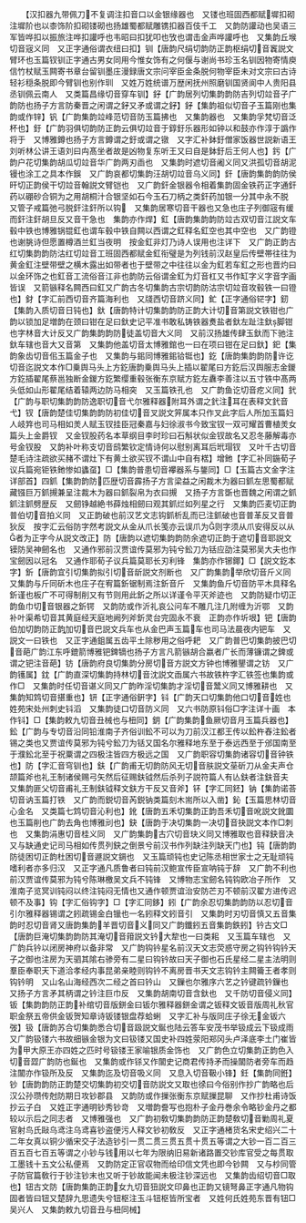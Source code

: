 <!-- { "loadSidebar": true } -->
　　【汉扣器九带佩刀不复调注扣音口以金银缘器也　又镂也班固西都赋墀扣砌注墀阶也以桼饰阶扣砌镂砌也扬雄蜀都赋雕镌扣器百伎千工　又韵防讙动也吴语三军皆哗扣以振旅注哗扣讙呼也韦昭曰扣犹叩也攷也谓击金声哗讙呼也　又集韵丘堠切音宼义同　又正字通俗谓衣纽曰扣】钏【唐韵尺绢切韵防正韵枢绢切音竁説文臂环也玉篇钗钏正字通古男女同用今惟女饰有之何偃与谢尚书珍玉名钏因物寄情庾信竹杖赋玉闗寄书章台留钏墨庄漫録唐文宗问宰臣金条脱何物宰臣未对文宗曰古诗轻衫穏条脱即今臂钏也别作玔　又姓万姓统谱万歴闲抚州照磨钏国贤阆中人贵阳县丞钏佩云南人　又类篇昌缘切音穿车钏】釨【广韵居列切集韵韵防吉列切竝音孑广韵防也扬子方言防秦晋之闲谓之釨又矛或谓之釨】釨【集韵祖似切音子玉篇刚也集韵或作锌】钒【广韵集韵竝峰范切音防玉篇拂也　又集韵器也　又集韵孚梵切音泛杯也】釪【广韵羽俱切韵防正韵云俱切竝音于錞釪乐器形如钟以和鼓亦作淳于譌作将于　又博雅鐏也扬子方言鐏谓之釪或谓之镦　又字汇补鉢釪僧家饭器世説新语王刘听林公讲王语刘曰禸髙坐者故是凶物复东听王又曰自是鉢釪后王何人也】釫【广韵户花切集韵胡瓜切竝音华广韵两刃臿也　又集韵时遮切音阇义同又洪孤切音胡泥镘也涂工之具本作鋘　又广韵哀都切集韵汪胡切竝音乌义同】釬【唐韵集韵韵防侯旰切正韵侯干切竝音翰説文臂铠也　又广韵釬金银器令相着集韵固金铁药正字通釬药以硼砂合铜为之用胡桐汁合银坚如石今玉石刀柄之类釬药加银一分其中永不脱　又管子戒篇弛弓脱釬注釬所以钩　又集韵居寒切音干器也又急也庄子列御宼有缓而釬注釬胡旦反又音干急也　集韵亦作焊】釭【唐韵集韵韵防竝古双切音江説文车毂中铁也博雅锅锟釭也谓车毂中铁自闗以西谓之釭释名釭空也其中空也　又广韵镫也谢朓诗但愿置樽酒兰釭当夜明　按金釭非灯乃诗人误用也注详下　又广韵正韵古红切集韵韵防沽红切竝音工班固西都赋金釭衔璧是为列钱前汉赵皇后传壁帯往往为黄金釭注壁带壁之横木露出如带者也于壁带之中往往以金为釭若车釭之形也晋灼曰以金环饰之也釭音工流俗音江非也韵防云俗谓金釭为灯音杠又书作缸字义字音字画皆误　又箭镞释名闗西曰釭又广韵古冬切集韵古宗切韵防沽宗切竝音攻毂铁一曰镫也】釮【字汇前西切音齐篇海利也　又牋西切音跻义同】釯【正字通俗铓字】釰【集韵入质切音日钝也】釱【唐韵特计切集韵韵防正韵大计切音第説文铁钳也广韵以锁加足増韵在颈曰钳在足曰釱史记平准书敢私铸铁器煑盐者釱左趾注釱脚钳也字林音大计反又广韵集韵韵防徒盖切音大义同　又前汉扬雄传肆玉釱而下驰注釱车辖也音大又音第　又集韵他盖切音太博雅錧也一曰在项曰钳在足曰釱】釲【集韵象齿切音佀玉篇金子也　又集韵与鈻同博雅鈻铪铤也】釳【唐韵集韵韵防许讫切音迄説文本作□乗舆马头上方釳唐韵乗舆马头上插以翟尾曰方釳后汉舆服志金鍐方釳插翟尾蔡邕独断金鍐方釳繁缨重毂张衡东京赋方釳左纛李善注以五寸铁中髙两头低如山形翟尾结着辕两边防马相突　又玉篇铁孔也　又广韵鱼讫切音疙义同】釴【广韵与职切集韵韵防逸职切音弋尔雅释器附耳外谓之釴注耳在表释文釴音弋】钗【唐韵楚佳切集韵韵防初佳切音叉説文笄属本只作叉此字后人所加玉篇妇人岐筓也司马相如羙人赋玉钗挂臣冠秦嘉与妇徐淑书今致宝钗一双可耀首曹植羙女篇头上金爵钗　又金钗股药名本草纲目李时珍曰石斛状似金钗故名又忍冬藤解毒亦号金钗股　又韵补叶称支切音鸱繁钦定情诗何以慰别离耳后玳瑁钗　又叶千古切音楚毛诗注疏欲买赭不谓灶下有黄土欲买钗不谓山中自有楛】增釶【字汇补同鍦荀子议兵篇宛钜铁釶惨如蠭虿】□【集韵普患切音襻器系与鋬同】□【玉篇古文金字注详部首】四釽【集韵韵防匹歴切音霹扬子方言梁益之闲裁木为器曰釽左思蜀都赋藏镪巨万釽摫兼呈注裁木为器曰釽裂帛为衣曰摫　又扬子方言斲也晋魏之闲谓之釽釽注釽劈歴反　又劒铮越絶书薛烛相劒曰观其釽烂如列星之行　又集韵匹麦切正韵普伯切音拍义同　又正韵破也前汉艺文志钩釽析乱而已注釽破也音普革反又音普狄反　按字汇云俗防字然考説文从金从爪长笺亦云误爪为则字须从爪安得反以从者为正字今从説文改正】防【唐韵以遮切集韵韵防余遮切正韵于遮切音耶説文镆防吴神劒名也　又通作邪前汉贾谊传莫邪为钝兮鈆刀为铦应劭注莫邪吴大夫也作宝劒因以冠名　又通作耶荀子议兵篇莫耶长刃利锋　集韵亦作铘鎁】□【説文釳本字】釿【唐韵宜引切集韵拟引切音龂説文剂断也　又广韵集韵举欣切音斤义同　又集韵与斤同斫木也庄子在宥篇釿锯制焉注釿音斤　又集韵鱼斤切音防平木具释名釿谨也板广不可得制削又有节则用此釿之所以详谨令平灭斧迹也　又韵防疑巾切正韵鱼巾切音银器之釿锷　又韵防或作沂礼哀公问车不雕几注几附缠为沂鄂　又韵补叶渠希切音其黄庭经天庭地阙列斧釿灵台完固永不衰　正韵亦作圻垠】钯【唐韵伯加切韵防正韵加切音巴説文兵车也从金巴声玉篇车也司马法晨夜内钯车　又説文一曰铁也　又正字通鉏属五齿平土除秽用之俗呼耙　又广韵普巴切集韵披巴切音葩广韵江东呼鎞箭博雅钯錍镝也扬子方言凡箭镞胡合嬴者广长而薄镰谓之錍或谓之钯注音葩】钫【唐韵府良切集韵分房切音方説文方钟也博雅鑍谓之钫　又广韵镬属】鈂【广韵直深切集韵持林切音沈説文臿属六书故铁杵字汇铁签也集韵或作□　又集韵时任切音谌义同又广韵昨淫切集韵才淫切音鬵义同又博雅耕也　又集韵知鸩切音揕重也】钘【正字通俗銒字】钭【广韵天口切集韵他口切音姓也姓苑宋处州刺史钭滔　又集韵徒口切音防义同　又六书防原钭俗□字注详十画　本作钭】□【集韵敕九切音丑械也与杻同】鈅【广韵集韵鱼厥切音月玉篇兵器也】鈆【广韵与专切音沿同铅淮南子齐俗训鈆不可以为刀前汉江都王传以鈆杵舂注鈆者锡之类也又贾谊传莫邪为钝兮鈆刀为铦又国名尔雅释地东至于泰远西至于邠国南至于濮鈆北至于祝粟谓之四极注皆四方极远之国　又广韵职容切集韵诸容切音钟铁也】防【字汇音穹钏也】鈇【广韵甫无切韵防风无切音肤説文莝斫刀从金夫声仓颉篇斧也礼王制诸侯赐弓矢然后征赐鈇钺然后杀列子説符篇人有亾鈇者注鈇音夫　又集韵匪父切音甫礼王制鈇钺释文鈇方干反又音斧】钚【字汇同鉟】钠【集韵诺荅切音讷玉篇打铁　又广韵而鋭切音芮鋭钠类篇刻木耑所以入凿】鈊【玉篇思林切音心金名　又类篇七鸩切音沁利也】鈋【唐韵五禾切集韵正韵吾禾切音吪説文鈋圜也玉篇削也广韵去角也博雅刓也】鈌【唐韵于决切集韵一决切音抉説文本作□刺也　又集韵涓惠切音桂义同　又广韵集韵古穴切音玦义同又博雅取也音释鈌音决　又与缺通史记司马相如传贯列鈌之倒景兮前汉书作列缺注列缺天门也】钝【唐韵韵防徒困切正韵杜困切音遯説文錭也　又玉篇顽钝也史记陈丞相世家士之无耻顽钝嗜利者亦多归汉　又正字通凡质鲁者曰钝前汉鲍宣传臣宣呐钝于辞　又广韵不利也前汉贾谊传莫邪为钝兮陈琳檄吴文兵不钝锋　又博物志宝劒名钝钩欧冶子所作　又淮南子览冥训钝闷以终注钝闷无情也又通作顿贾谊治安防芒刃不顿前汉翟方进传迟顿不及事】钩【字汇俗钩字】□【字汇同鉹】鈏【广韵余忍切集韵韵防以忍切音引尔雅释器锡谓之鈏疏锡金白镴也一名鈏释文鈏音引　又集韵时刃切音慎又五音集韵时忍切音肾又唐韵集韵羊晋切音义同又广韵鑯鈏五音集韵鉄鈏】钤古文□【唐韵巨淹切集韵韵防其淹切音箝説文钤大犂也一曰类耜　又玉篇车辖也　又广韵兵钤以闭房神府以备非常　又广韵钩钤星名前汉天文志荧惑守房之钩钤钩钤天子之御也注房为天驷其隂右骖旁有二星曰钩钤故曰天子御也石氏星经二星主法明则羣臣奉职天下道洽孝经内事昆弟亲睦则钩钤不离房晋书天文志钩钤主闗籥王者孝则钩钤明　又山名山海经西次二经之首曰钤山　又鏁也尔雅序六艺之钤键疏钤鏁也　又扬子方言矛其柄谓之钤注巨巾反　又集韵胡南切音含釱也　又千防切音侵义同】钣【集韵韵防正韵补绾切音版鉼金曰钣尔雅释器鉼金谓之钣释文钣音版周礼秋官职金祭五帝供金钣贺知章诗钣镂银盘荐蛤蜊　又字汇补与版同庄子徐无金钣六弢】钑【唐韵苏合切集韵悉合切音趿説文鋋也陆云答车安茂书举钑成云下钑成雨　又广韵钑镂六书故细镞金银为文曰钑镂又国史补四姓荥阳郑冈头卢泽底李土门崔皆为甲大原王亦四姓之匹时号钑镂王家喻银质金饰也　又广韵色立切集韵正韵色入切音歰广韵防也鋋也　又集韵或作铩又作闟史记商君传持矛而操闟防者旁车而趋注闟亦作钑所及反　又集韵迄及切音吸义同　又息入切音靸小锋】鈓【集韵同銋】钞【唐韵韵防正韵楚交切集韵初交切音防説文又取也徐曰今俗别作抄广韵略也后汉公孙瓒传尅防期日攻钞郡县　又韵防或作摷张衡东京赋摷昆聊　又作抄杜甫诗饭抄云子白　又姓正字通明钞秀钞竒　又増韵誊写也抱朴子金丹巻余令略钞金丹之都较以示后之同志者　又博雅强也　又广韵初敎切集韵韵防正韵楚敎切音勦周礼夏官射鸟氏敺乌鸢注乌鸢喜钞盗便污人释文钞初敎反　又正字通楮货名宋史绍兴二十二年女真以铜少循宋交子法造钞引一贯二贯三贯五贯十贯五等谓之大钞一百二百三百五百七百五等谓之小钞与钱用以七年为限纳旧易新诸路置交钞库官受之每贯取工墨钱十五文公私便焉　又韵防定正官収物而给印信文凭也即今钞闗　又与杪同管子防官篇敎行于钞注钞末也又听于钞故能闻未极注钞深远也　又集韵齿绍切音□取也】钮古文防【唐韵集韵正韵女九切音狃説文印鼻也正韵又镜弩鼻正字通凡物钩固者皆曰钮又楚辞九思遗失兮钮枢注玉斗钮枢皆所宝者　又姓何氏姓苑东晋有钮□吴兴人　又集韵敕九切音丑与杻同械】

